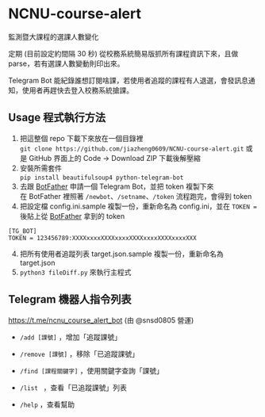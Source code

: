 # NCNU-course-alert
監測暨大課程的選課人數變化

定期 (目前設定約間隔 30 秒) 從校務系統簡易版抓所有課程資訊下來，且做 parse，若有選課人數變動則印出來。

Telegram Bot 能紀錄誰想訂閱啥課，若使用者追蹤的課程有人退選，會發訊息通知，使用者再趕快去登入校務系統搶課。

## Usage 程式執行方法
1. 把這整個 repo 下載下來放在一個目錄裡  
   `git clone https://github.com/jiazheng0609/NCNU-course-alert.git` 或是 GitHub 界面上的 Code -> Download ZIP 下載後解壓縮
1. 安裝所需套件  
   `pip install beautifulsoup4 python-telegram-bot`
2. 去跟 [BotFather](https://t.me/botfather) 申請一個 Telegram Bot，並把 token 複製下來  
在 BotFather 裡照著 `/newbot`、`/setname`、`/token` 流程跑完，會得到 token
3. 把設定檔 config.ini.sample 複製一份，重新命名為 config.ini，並在 `TOKEN =` 後貼上從 [BotFather](https://t.me/botfather) 拿到的 token  
```
[TG_BOT]
TOKEN = 123456789:XXXXxxxxXXXXxxxxXXXXxxxxXXXXxxxxXXX
```
4. 把所有使用者追蹤列表 target.json.sample 複製一份，重新命名為 target.json
5. `python3 fileDiff.py` 來執行主程式

## Telegram 機器人指令列表
https://t.me/ncnu_course_alert_bot (由 @snsd0805 營運)
-  `/add [課號]`  ，增加「追蹤課號」

-  `/remove [課號]` ，移除「已追蹤課號」

-  `/find [課程關鍵字]` ，使用關鍵字查詢「課號」

-  `/list ` ，查看「已追蹤課號」列表

-  `/help` ，查看幫助
